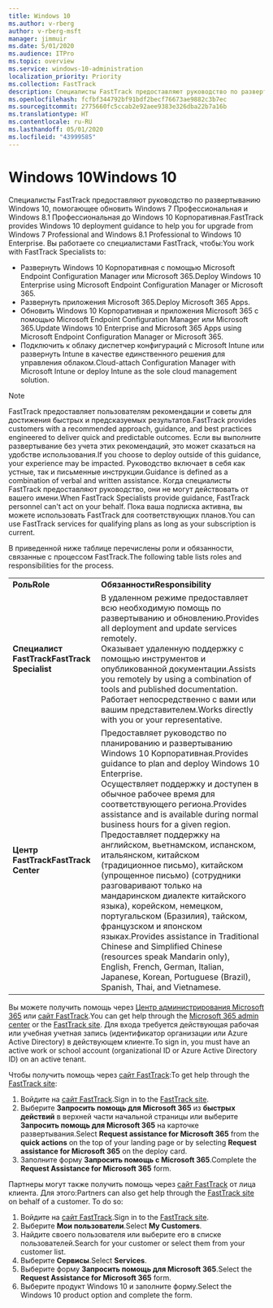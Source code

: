 ```yaml
---
title: Windows 10
ms.author: v-rberg
author: v-rberg-msft
manager: jimmuir
ms.date: 5/01/2020
ms.audience: ITPro
ms.topic: overview
ms.service: windows-10-administration
localization_priority: Priority
ms.collection: FastTrack
description: Специалисты FastTrack предоставляют руководство по развертыванию Windows 10, помогающее обновить Windows 7 Профессиональная и Windows 8.1 Профессиональная до Windows 10 Корпоративная.
ms.openlocfilehash: fcfbf344792bf91bdf2becf76673ae9882c3b7ec
ms.sourcegitcommit: 2775660fc5ccab2e92aee9383e326dba22b7a16b
ms.translationtype: HT
ms.contentlocale: ru-RU
ms.lasthandoff: 05/01/2020
ms.locfileid: "43999585"
---
```

# <a name="windows-10"></a><span data-ttu-id="fbdf6-103">Windows 10</span><span class="sxs-lookup"><span data-stu-id="fbdf6-103">Windows 10</span></span>

<span data-ttu-id="fbdf6-104">Специалисты FastTrack предоставляют руководство по развертыванию Windows 10, помогающее обновить Windows 7 Профессиональная и Windows 8.1 Профессиональная до Windows 10 Корпоративная.</span><span class="sxs-lookup"><span data-stu-id="fbdf6-104">FastTrack provides Windows 10 deployment guidance to help you for upgrade from Windows 7 Professional and Windows 8.1 Professional to Windows 10 Enterprise.</span></span> <span data-ttu-id="fbdf6-105">Вы работаете со специалистами FastTrack, чтобы:</span><span class="sxs-lookup"><span data-stu-id="fbdf6-105">You work with FastTrack Specialists to:</span></span>

- <span data-ttu-id="fbdf6-106">Развернуть Windows 10 Корпоративная с помощью Microsoft Endpoint Configuration Manager или Microsoft 365.</span><span class="sxs-lookup"><span data-stu-id="fbdf6-106">Deploy Windows 10 Enterprise using Microsoft Endpoint Configuration Manager or Microsoft 365.</span></span>
- <span data-ttu-id="fbdf6-107">Развернуть приложения Microsoft 365.</span><span class="sxs-lookup"><span data-stu-id="fbdf6-107">Deploy Microsoft 365 Apps.</span></span> 
- <span data-ttu-id="fbdf6-108">Обновить Windows 10 Корпоративная и приложения Microsoft 365 с помощью Microsoft Endpoint Configuration Manager или Microsoft 365.</span><span class="sxs-lookup"><span data-stu-id="fbdf6-108">Update Windows 10 Enterprise and Microsoft 365 Apps using Microsoft Endpoint Configuration Manager or Microsoft 365.</span></span>
- <span data-ttu-id="fbdf6-109">Подключить к облаку диспетчер конфигураций с Microsoft Intune или развернуть Intune в качестве единственного решения для управления облаком.</span><span class="sxs-lookup"><span data-stu-id="fbdf6-109">Cloud-attach Configuration Manager with Microsoft Intune or deploy Intune as the sole cloud management solution.</span></span>
  
> [!NOTE]
> <span data-ttu-id="fbdf6-110">FastTrack предоставляет пользователям рекомендации и советы для достижения быстрых и предсказуемых результатов.</span><span class="sxs-lookup"><span data-stu-id="fbdf6-110">FastTrack provides customers with a recommended approach, guidance, and best practices engineered to deliver quick and predictable outcomes.</span></span> <span data-ttu-id="fbdf6-111">Если вы выполните развертывание без учета этих рекомендаций, это может сказаться на удобстве использования.</span><span class="sxs-lookup"><span data-stu-id="fbdf6-111">If you choose to deploy outside of this guidance, your experience may be impacted.</span></span> <span data-ttu-id="fbdf6-112">Руководство включает в себя как устные, так и письменные инструкции.</span><span class="sxs-lookup"><span data-stu-id="fbdf6-112">Guidance is defined as a combination of verbal and written assistance.</span></span> <span data-ttu-id="fbdf6-113">Когда специалисты FastTrack предоставляют руководство, они не могут действовать от вашего имени.</span><span class="sxs-lookup"><span data-stu-id="fbdf6-113">When FastTrack Specialists provide guidance, FastTrack personnel can't act on your behalf.</span></span> <span data-ttu-id="fbdf6-114">Пока ваша подписка активна, вы можете использовать FastTrack для соответствующих планов.</span><span class="sxs-lookup"><span data-stu-id="fbdf6-114">You can use FastTrack services for qualifying plans as long as your subscription is current.</span></span>  
    
<span data-ttu-id="fbdf6-115">В приведенной ниже таблице перечислены роли и обязанности, связанные с процессом FastTrack.</span><span class="sxs-lookup"><span data-stu-id="fbdf6-115">The following table lists roles and responsibilities for the process.</span></span>

|||
|:-----|:-----|
|<span data-ttu-id="fbdf6-116">**Роль**</span><span class="sxs-lookup"><span data-stu-id="fbdf6-116">**Role**</span></span> <br/> |<span data-ttu-id="fbdf6-117">**Обязанности**</span><span class="sxs-lookup"><span data-stu-id="fbdf6-117">**Responsibility**</span></span> <br/> |
|<span data-ttu-id="fbdf6-118">**Специалист FastTrack**</span><span class="sxs-lookup"><span data-stu-id="fbdf6-118">**FastTrack Specialist**</span></span> <br/> |<span data-ttu-id="fbdf6-119">В удаленном режиме предоставляет всю необходимую помощь по развертыванию и обновлению.</span><span class="sxs-lookup"><span data-stu-id="fbdf6-119">Provides all deployment and update services remotely.</span></span>  <br/> <span data-ttu-id="fbdf6-120">Оказывает удаленную поддержку с помощью инструментов и опубликованной документации.</span><span class="sxs-lookup"><span data-stu-id="fbdf6-120">Assists you remotely by using a combination of tools and published documentation.</span></span> <br/> <span data-ttu-id="fbdf6-121">Работает непосредственно с вами или вашим представителем.</span><span class="sxs-lookup"><span data-stu-id="fbdf6-121">Works directly with you or your representative.</span></span>|
|<span data-ttu-id="fbdf6-122">**Центр FastTrack**</span><span class="sxs-lookup"><span data-stu-id="fbdf6-122">**FastTrack Center**</span></span>  <br/> |<span data-ttu-id="fbdf6-123">Предоставляет руководство по планированию и развертыванию Windows 10 Корпоративная.</span><span class="sxs-lookup"><span data-stu-id="fbdf6-123">Provides guidance to plan and deploy Windows 10 Enterprise.</span></span>   <br/> <span data-ttu-id="fbdf6-124">Осуществляет поддержку и доступен в обычное рабочее время для соответствующего региона.</span><span class="sxs-lookup"><span data-stu-id="fbdf6-124">Provides assistance and is available during normal business hours for a given region.</span></span> <br/> <span data-ttu-id="fbdf6-125">Предоставляет поддержку на английском, вьетнамском, испанском, итальянском, китайском (традиционное письмо), китайском (упрощенное письмо) (сотрудники разговаривают только на мандаринском диалекте китайского языка), корейском, немецком, португальском (Бразилия), тайском, французском и японском языках.</span><span class="sxs-lookup"><span data-stu-id="fbdf6-125">Provides assistance in Traditional Chinese and Simplified Chinese (resources speak Mandarin only), English, French, German, Italian, Japanese, Korean, Portuguese (Brazil), Spanish, Thai, and Vietnamese.</span></span>|
 
<span data-ttu-id="fbdf6-126">Вы можете получить помощь через [Центр администрирования Microsoft 365](https://go.microsoft.com/fwlink/?linkid=2032704) или [сайт FastTrack](https://go.microsoft.com/fwlink/?linkid=780698).</span><span class="sxs-lookup"><span data-stu-id="fbdf6-126">You can get help through the [Microsoft 365 admin center](https://go.microsoft.com/fwlink/?linkid=2032704) or the [FastTrack site](https://go.microsoft.com/fwlink/?linkid=780698).</span></span> <span data-ttu-id="fbdf6-127">Для входа требуется действующая рабочая или учебная учетная запись (идентификатор организации или Azure Active Directory) в действующем клиенте.</span><span class="sxs-lookup"><span data-stu-id="fbdf6-127">To sign in, you must have an active work or school account (organizational ID or Azure Active Directory ID) on an active tenant.</span></span> 

<span data-ttu-id="fbdf6-128">Чтобы получить помощь через [сайт FastTrack](https://go.microsoft.com/fwlink/?linkid=780698):</span><span class="sxs-lookup"><span data-stu-id="fbdf6-128">To get help through the [FastTrack site](https://go.microsoft.com/fwlink/?linkid=780698):</span></span> 
1.    <span data-ttu-id="fbdf6-129">Войдите на [сайт FastTrack](https://go.microsoft.com/fwlink/?linkid=780698).</span><span class="sxs-lookup"><span data-stu-id="fbdf6-129">Sign in to the [FastTrack site](https://go.microsoft.com/fwlink/?linkid=780698).</span></span> 
2.    <span data-ttu-id="fbdf6-130">Выберите **Запросить помощь для Microsoft 365** из **быстрых действий** в верхней части начальной страницы или выберите **Запросить помощь для Microsoft 365** на карточке развертывания.</span><span class="sxs-lookup"><span data-stu-id="fbdf6-130">Select **Request assistance for Microsoft 365** from the **quick actions** on the top of your landing page or by selecting **Request assistance for Microsoft 365** on the deploy card.</span></span>
3.    <span data-ttu-id="fbdf6-131">Заполните форму **Запросить помощь с Microsoft 365**.</span><span class="sxs-lookup"><span data-stu-id="fbdf6-131">Complete the **Request Assistance for Microsoft 365** form.</span></span>
  
<span data-ttu-id="fbdf6-p104">Партнеры могут также получить помощь через [сайт FastTrack](https://go.microsoft.com/fwlink/?linkid=780698) от лица клиента. Для этого:</span><span class="sxs-lookup"><span data-stu-id="fbdf6-p104">Partners can also get help through the [FastTrack site](https://go.microsoft.com/fwlink/?linkid=780698) on behalf of a customer. To do so:</span></span>
1.    <span data-ttu-id="fbdf6-134">Войдите на [сайт FastTrack](https://go.microsoft.com/fwlink/?linkid=780698).</span><span class="sxs-lookup"><span data-stu-id="fbdf6-134">Sign in to the [FastTrack site](https://go.microsoft.com/fwlink/?linkid=780698).</span></span> 
2.    <span data-ttu-id="fbdf6-135">Выберите **Мои пользователи**.</span><span class="sxs-lookup"><span data-stu-id="fbdf6-135">Select **My Customers**.</span></span>
3.    <span data-ttu-id="fbdf6-136">Найдите своего пользователя или выберите его в списке пользователей.</span><span class="sxs-lookup"><span data-stu-id="fbdf6-136">Search for your customer or select them from your customer list.</span></span>
4.    <span data-ttu-id="fbdf6-137">Выберите **Сервисы**.</span><span class="sxs-lookup"><span data-stu-id="fbdf6-137">Select **Services**.</span></span>
5.    <span data-ttu-id="fbdf6-138">Выберите форму **Запросить помощь для Microsoft 365**.</span><span class="sxs-lookup"><span data-stu-id="fbdf6-138">Select the **Request Assistance for Microsoft 365** form.</span></span>
6.    <span data-ttu-id="fbdf6-139">Выберите продукт Windows 10 и заполните форму.</span><span class="sxs-lookup"><span data-stu-id="fbdf6-139">Select the Windows 10 product option and complete the form.</span></span>
 
